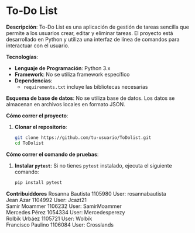 # To-Do List

**Descripción**:
To-Do List es una aplicación de gestión de tareas sencilla que permite a los usuarios crear, editar y eliminar tareas. El proyecto está desarrollado en Python y utiliza una interfaz de línea de comandos para interactuar con el usuario.

**Tecnologías**:
- **Lenguaje de Programación**: Python 3.x
- **Framework**: No se utiliza framework específico
- **Dependencias**:
  - `requirements.txt` incluye las bibliotecas necesarias

**Esquema de base de datos**:
No se utiliza base de datos. Los datos se almacenan en archivos locales en formato JSON.

**Cómo correr el proyecto**:
1. **Clonar el repositorio**:
   ```bash
   git clone https://github.com/tu-usuario/ToDolist.git
   cd ToDolist

**Cómo correr el comando de pruebas**:
1. **Instalar `pytest`**:
   Si no tienes `pytest` instalado, ejecuta el siguiente comando:
   ```bash
   pip install pytest
   
**Contribuiddores**
Rosanna Bautista 1105980 User: rosannabautista  
Jean Azar 1104992 User: Jcazt21  
Samir Moammer 1106232 User: SamirMoammer  
Mercedes Pérez 1054334 User: Mercedesperezy  
Rolbik Urbáez 1105721 User: Wolbik  
Francisco Paulino 1106084 User: Crosslands  

